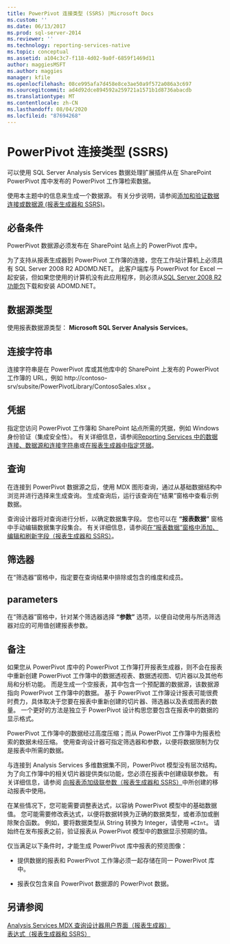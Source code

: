 ```yaml
---
title: PowerPivot 连接类型 (SSRS) |Microsoft Docs
ms.custom: ''
ms.date: 06/13/2017
ms.prod: sql-server-2014
ms.reviewer: ''
ms.technology: reporting-services-native
ms.topic: conceptual
ms.assetid: a104c3c7-f118-4d02-9a0f-6859f1469d11
author: maggiesMSFT
ms.author: maggies
manager: kfile
ms.openlocfilehash: 08ce995afa7d458e8ce3ae50a9f572a086a3c697
ms.sourcegitcommit: ad4d92dce894592a259721a1571b1d8736abacdb
ms.translationtype: MT
ms.contentlocale: zh-CN
ms.lasthandoff: 08/04/2020
ms.locfileid: "87694268"
---
```

# <a name="powerpivot-connection-type-ssrs"></a>PowerPivot 连接类型 (SSRS)
  可以使用 SQL Server Analysis Services 数据处理扩展插件从在 SharePoint PowerPivot 库中发布的 PowerPivot 工作簿检索数据。  
  
 使用本主题中的信息来生成一个数据源。 有关分步说明，请参阅[添加和验证数据连接或数据源 &#40;报表生成器和 SSRS&#41;](add-and-verify-a-data-connection-report-builder-and-ssrs.md)。  
  
## <a name="prerequisites"></a>必备条件  
 PowerPivot 数据源必须发布在 SharePoint 站点上的 PowerPivot 库中。  
  
 为了支持从报表生成器到 PowerPivot 工作簿的连接，您在工作站计算机上必须具有 SQL Server 2008 R2 ADOMD.NET。 此客户端库与 PowerPivot for Excel 一起安装，但如果您使用的计算机没有此应用程序，则必须从[SQL Server 2008 R2 功能包](https://www.microsoft.com/download/details.aspx?id=44272)下载和安装 ADOMD.NET。  
  
## <a name="data-source-type"></a>数据源类型  
 使用报表数据源类型： **Microsoft SQL Server Analysis Services**。  
  
## <a name="connection-string"></a>连接字符串  
 连接字符串是在 PowerPivot 库或其他库中的 SharePoint 上发布的 PowerPivot 工作簿的 URL，例如 http://contoso-srv/subsite/PowerPivotLibrary/ContosoSales.xlsx 。  
  
## <a name="credentials"></a>凭据  
 指定您访问 PowerPivot 工作簿和 SharePoint 站点所需的凭据，例如 Windows 身份验证（集成安全性）。 有关详细信息，请参阅[Reporting Services 中的数据连接、数据源和连接字符串](../data-connections-data-sources-and-connection-strings-in-reporting-services.md)或[在报表生成器中指定凭据](../specify-credentials-in-report-builder.md)。  
  
## <a name="queries"></a>查询  
 在连接到 PowerPivot 数据源之后，使用 MDX 图形查询，通过从基础数据结构中浏览并进行选择来生成查询。 生成查询后，运行该查询在“结果”窗格中查看示例数据。  
  
 查询设计器将对查询进行分析，以确定数据集字段。 您也可以在 **“报表数据”** 窗格中手动编辑数据集字段集合。 有关详细信息，请参阅[在“报表数据”窗格中添加、编辑和刷新字段（报表生成器和 SSRS）](add-edit-refresh-fields-in-the-report-data-pane-report-builder-and-ssrs.md)。  
  
## <a name="filters"></a>筛选器  
 在“筛选器”窗格中，指定要在查询结果中排除或包含的维度和成员。  
  
## <a name="parameters"></a>parameters  
 在“筛选器”窗格中，针对某个筛选器选择 **“参数”** 选项，以便自动使用与所选筛选器对应的可用值创建报表参数。  
  
## <a name="remarks"></a>备注  
 如果您从 PowerPivot 库中的 PowerPivot 工作簿打开报表生成器，则不会在报表中重新创建 PowerPivot 工作簿中的数据透视表、数据透视图、切片器以及其他布局和分析功能。 而是生成一个空报表，其中包含一个预配置的数据源，该数据源指向 PowerPivot 工作簿中的数据。 基于 PowerPivot 工作簿设计报表可能很费时费力，具体取决于您要在报表中重新创建的切片器、筛选器以及表或图表的数量。 一个更好的方法是独立于 PowerPivot 设计构思您要包含在报表中的数据的显示格式。  
  
 PowerPivot 工作簿中的数据经过高度压缩；而从 PowerPivot 工作簿中为报表检索的数据未经压缩。 使用查询设计器可指定筛选器和参数，以便将数据限制为仅是报表中所需的数据。  
  
 与连接到 Analysis Services 多维数据集不同，PowerPivot 模型没有层次结构。 为了向工作簿中的相关切片器提供类似功能，您必须在报表中创建级联参数。 有关详细信息，请参阅 [向报表添加级联参数（报表生成器和 SSRS）](../report-design/add-cascading-parameters-to-a-report-report-builder-and-ssrs.md)中所创建的移动报表中使用。  
  
 在某些情况下，您可能需要调整表达式，以容纳 PowerPivot 模型中的基础数据值。 您可能需要修改表达式，以便将数据转换为正确的数据类型，或者添加或删除聚合函数。 例如，要将数据类型从 String 转换为 Integer，请使用 `=CInt`。 请始终在发布报表之前，验证报表从 PowerPivot 模型中的数据显示预期的值。  
  
 仅当满足以下条件时，才能生成 PowerPivot 库中报表的预览图像：  
  
-   提供数据的报表和 PowerPivot 工作簿必须一起存储在同一 PowerPivot 库中。  
  
-   报表仅包含来自 PowerPivot 数据源的 PowerPivot 数据。  
  
## <a name="see-also"></a>另请参阅  
 [Analysis Services MDX 查询设计器用户界面（报表生成器）](../analysis-services-mdx-query-designer-user-interface-report-builder.md)   
 [表达式（报表生成器和 SSRS）](../report-design/expressions-report-builder-and-ssrs.md)  
  
  
